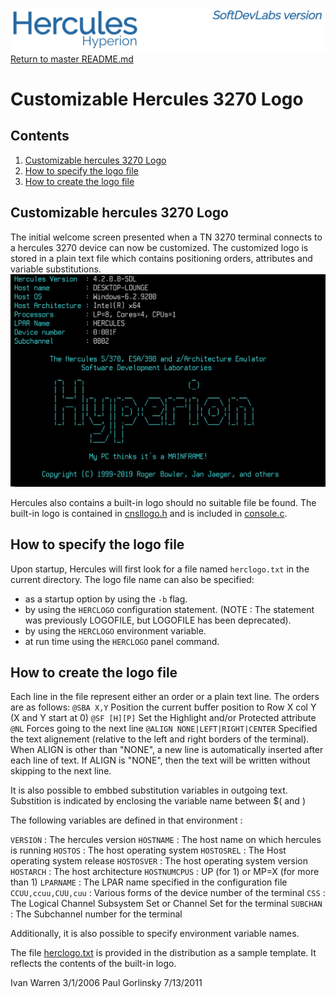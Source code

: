 ![header image](images/image_header_herculeshyperionSDL.png)
[Return to master README.md](../README.md)

# Customizable Hercules 3270 Logo
## Contents
1. [Customizable hercules 3270 Logo](#Customizable-hercules-3270-Logo)
2. [How to specify the logo file](#How-to-specify-the-logo-file)
3. [How to create the logo file](#How-to-create-the-logo-file)

## Customizable hercules 3270 Logo
The initial welcome screen presented when a TN 3270 terminal connects to a hercules 3270 device can now be customized.
The customized logo is stored in a plain text file which contains positioning orders, attributes and variable substitutions.
![logo image](images/herclogo.jpg)

Hercules also contains a built-in logo should no suitable file be found.
The built-in logo is contained in [cnsllogo.h](/cnsllogo.h) and is included in [console.c](/console.c).

## How to specify the logo file
Upon startup, Hercules will first look for a file named `herclogo.txt` in the current directory.
The logo file name can also be specified:
* as a startup option by using the `-b` flag.
* by using the `HERCLOGO` configuration statement.
(NOTE : The statement was previously LOGOFILE, but LOGOFILE has been deprecated).
* by using the `HERCLOGO` environment variable.
* at run time using the `HERCLOGO` panel command.

## How to create the logo file
Each line in the file represent either an order or a plain text line. The orders are as follows:
`@SBA X,Y`   Position the current buffer position to Row X col Y (X and Y start at 0)
`@SF [H][P]` Set the Highlight and/or Protected attribute
`@NL`        Forces going to the next line
`@ALIGN NONE|LEFT|RIGHT|CENTER`
Specified the text alignement (relative to the left and right borders of the terminal). When ALIGN is other than "NONE", a new line is automatically inserted after each line of text. If ALIGN is "NONE", then the text will be written without skipping to the next line.

It is also possible to embbed substitution variables in outgoing text.  Substition is indicated by enclosing the variable name between $( and )

The following variables are defined in that environment :

`VERSION` : The hercules version
`HOSTNAME` : The host name on which hercules is running
`HOSTOS` : The host operating system
`HOSTOSREL` : The Host operating system release
`HOSTOSVER` : The host operating system version
`HOSTARCH` : The host architecture
`HOSTNUMCPUS` : UP (for 1) or MP=X (for more than 1)
`LPARNAME` : The LPAR name specified in the configuration file
`CCUU,ccuu,CUU,cuu` : Various forms of the device number of the terminal
`CSS` : The Logical Channel Subsystem Set or Channel Set for the terminal
`SUBCHAN` : The Subchannel number for the terminal

Additionally, it is also possible to specify environment variable names.

The file [herclogo.txt](/herclogo.txt) is provided in the distribution as a sample template.
It reflects the contents of the built-in logo.

Ivan Warren 3/1/2006
Paul Gorlinsky 7/13/2011
